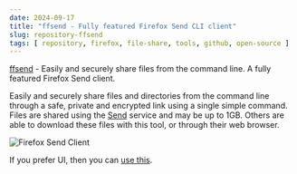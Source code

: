 ```yaml
---
date: 2024-09-17
title: "ffsend - Fully featured Firefox Send CLI client"
slug: repository-ffsend
tags: [ repository, firefox, file-share, tools, github, open-source ]
---
```




[ffsend][1] - Easily and securely share files from the command line. A fully featured Firefox Send client.

Easily and securely share files and directories from the command line through a safe, private and encrypted link using a single simple command. Files are shared using the [Send][2] service and may be up to 1GB. Others are able to download these files with this tool, or through their web browser.

![Firefox Send Client][3]

If you prefer UI, then you can [use this][4].



  [1]: https://github.com/timvisee/ffsend
  [2]: https://github.com/timvisee/send
  [3]: https://camo.githubusercontent.com/f70f3c994efc25bce1406ea90e7664c8a281d0b145938bd200df3331ab9a9c70/68747470733a2f2f63646e2e7261776769742e636f6d2f74696d76697365652f666673656e642f36653865663535622f7265732f64656d6f2e737667
  [4]: https://send.vis.ee/

